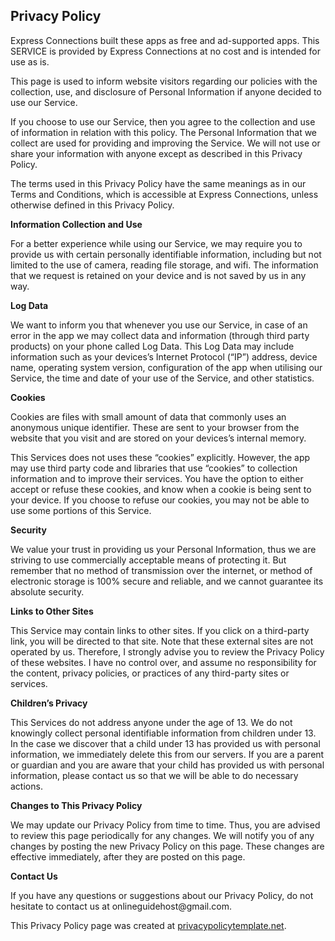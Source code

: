 <html>
<body>
<h2>Privacy Policy</h2>
<p>Express Connections built these apps as free and ad-supported apps. This SERVICE is provided by Express Connections at no cost and is intended
    for use as is.</p>
<p>This page is used to inform website visitors regarding our policies with the collection, use, and disclosure of Personal Information if anyone decided to use our Service.</p>
<p>If you choose to use our Service, then you agree to the collection and use of information in relation with this policy. The Personal Information that we collect are used for providing and improving the Service. We will not use or share your information with anyone except as described in this Privacy Policy.</p>
<p>The terms used in this Privacy Policy have the same meanings as in our Terms and Conditions, which is accessible at Express Connections, unless otherwise defined in this Privacy Policy.</p>

<p><strong>Information Collection and Use</strong></p>
<p>For a better experience while using our Service, we may require you to provide us with certain personally identifiable information, including but not limited to the use of camera, reading file storage, and wifi.
	The information that we request is retained on your device and is not saved by us in any way.</p>

<p><strong>Log Data</strong></p>
<p>We want to inform you that whenever you use our Service, in case of an error in the app we may collect data and information (through third party products) on your phone called Log Data. This Log Data may include information such as your devices’s Internet Protocol (“IP”) address, device name, operating system version, configuration of the app when utilising our Service, the time and date of your use of the Service, and other statistics.</p>

<p><strong>Cookies</strong></p>
<p>Cookies are files with small amount of data that commonly uses an anonymous unique identifier. These are sent to your browser from the website that you visit and are stored on your devices’s internal memory.</p>
<p>This Services does not uses these “cookies” explicitly. However, the app may use third party code and libraries that use “cookies” to collection information and to improve their services. You have the option to either accept or refuse these cookies, and know when a cookie is being sent to your device. If you choose to refuse our cookies, you may not be able to use some portions of this Service.</p>

<p><strong>Security</strong></p>
<p>We value your trust in providing us your Personal Information, thus we are striving to use commercially acceptable means of protecting it. But remember that no method of transmission over the internet, or method of electronic storage is 100% secure and reliable, and we cannot guarantee its absolute security.</p>

<p><strong>Links to Other Sites</strong></p>
<p>This Service may contain links to other sites. If you click on a third-party link, you will be directed to that site. Note that these external sites are not operated by us. Therefore, I strongly advise you to review the Privacy Policy of these websites. I have no control over, and assume no responsibility for the content, privacy policies, or practices of any third-party sites or services.</p>

<p><strong>Children’s Privacy</strong></p>
<p>This Services do not address anyone under the age of 13. We do not knowingly collect personal identifiable information from children under 13. In the case we discover that a child under 13 has provided us with personal information, we immediately delete this from our servers. If you are a parent or guardian and you are aware that your child has provided us with personal information, please contact us so that we will be able to do necessary actions.</p>

<p><strong>Changes to This Privacy Policy</strong></p>
<p>We may update our Privacy Policy from time to time. Thus, you are advised to review this page periodically for any changes. We will notify you of any changes by posting the new Privacy Policy on this page. These changes are effective immediately, after they are posted on this page.</p>

<p><strong>Contact Us</strong></p>
<p>If you have any questions or suggestions about our Privacy Policy, do not hesitate to contact us at onlineguidehost@gmail.com.</p>
<p>This Privacy Policy page was created at <a href="https://privacypolicytemplate.net"
                                              target="_blank">privacypolicytemplate.net</a>.</p>
</body>
</html>
